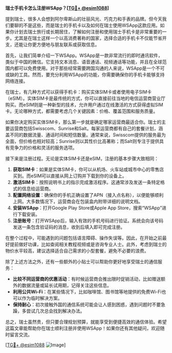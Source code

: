 **瑞士手机卡怎么注册WSApp？[[TG💪+ @esim1088](https://t.me/s/esim1088)]**

提到瑞士，很多人会想到阿尔卑斯山的壮丽风光、巧克力和手表的品牌。但今天我们要聊的不是这些，而是瑞士的手机卡以及如何在瑞士使用WSApp这款应用。如果你计划去瑞士旅行或长期居住，了解如何注册和使用瑞士手机卡是非常重要的一步。尤其是在瑞士这样一个以高消费著称的国家，选择合适的手机卡不仅能节省开支，还能让你更方便地与朋友联系或获取信息。

首先，让我们简单介绍一下WSApp。WSApp是一款非常流行的即时通讯软件，类似于中国的微信。它支持文本消息、语音通话、视频通话等功能，并且在全球范围内都可以免费使用。对于那些经常需要跨国沟通的人来说，WSApp是一个不可或缺的工具。然而，要充分利用WSApp的功能，你需要确保你的手机卡能够支持网络连接。

在瑞士，有几种方式可以获得手机卡：购买实体SIM卡或者使用电子SIM卡（eSIM）。实体SIM卡是最传统的方式，你可以直接前往当地的电信运营商营业厅购买。而eSIM则是一种新型的技术，允许用户通过在线激活的方式获得虚拟SIM卡。无论哪种方式，都需要考虑几个关键因素：价格、覆盖范围和服务质量。

如果你决定购买实体SIM卡，那么第一步就是确定哪家运营商最适合你。瑞士的主要运营商包括Swisscom、Sunrise和Salt。每家运营商都有自己的套餐计划，涵盖不同的数据流量、通话时间和短信数量。通常来说，Swisscom提供的服务最为全面，但价格也相对较高；Sunrise则以其性价比高著称；而Salt则专注于提供具有竞争力的价格和灵活的服务选项。

接下来是注册过程。无论是实体SIM卡还是eSIM，注册的基本步骤大致相同：

1. **获取SIM卡**：如果是实体SIM卡，你可以从机场、火车站或城市中心的零售店买到。而eSIM可以直接从网上订购并下载到你的设备上。
2. **激活SIM卡**：按照说明书上的指示完成激活程序。这通常涉及发送一条特定格式的信息给运营商。
3. **配置网络设置**：确保你的手机正确设置了APN（接入点名称），以便能够顺利上网。大多数情况下，运营商会在包装盒内附带详细的说明文档。
4. **安装WSApp**：打开Google Play Store或Apple App Store，搜索“WSApp”进行下载安装。
5. **注册账号**：打开WSApp后，输入有效的手机号码进行验证。系统会向该号码发送一条包含验证码的消息，收到后填入即可完成注册。

在整个过程中，可能遇到的问题包括语言障碍、操作失误等。因此，在开始之前最好提前做好功课，比如查阅相关教程视频或是咨询专业人士。此外，考虑到瑞士的物价水平较高，建议选择适合自己需求的小型套餐，避免不必要的浪费。

除了上述方法之外，还有一些额外的小贴士可以帮助你更好地享受瑞士的通信服务：

- **比较不同运营商的优惠活动**：有时候运营商会推出限时促销活动，比如赠送额外的数据流量或延长试用期，记得关注这些信息。
- **利用公共Wi-Fi**：在某些情况下，比如咖啡馆、图书馆等地提供的免费Wi-Fi也可以作为临时解决方案。
- **保持耐心**：初次接触外国的通信系统可能会让人感到困惑，遇到问题时不要急躁，多尝试几次总会找到解决办法。

总之，瑞士虽然贵，但只要合理规划预算，就能享受到便捷高效的通信体验。希望这篇文章能帮助你在瑞士顺利注册并使用WSApp！如果你还有其他疑问，欢迎随时留言交流。

[[TG💪+ @esim1088](https://t.me/s/esim1088) ![Image](https://i.postimg.cc/4NQfJmqS/Snipaste-2025-05-13-00-14-12.png)]